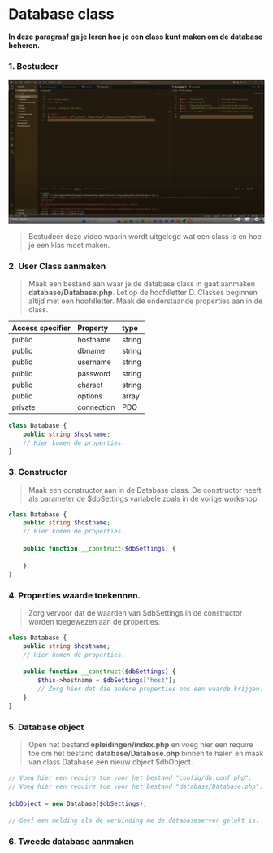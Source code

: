 # Database class

**In deze paragraaf ga je leren hoe je een class kunt maken om de database beheren.**

### 1. Bestudeer
[![](scherm.png)](https://www.youtube.com/playlist?list=PLRDVUEnDeEU7vj_tNnP7QF6TTLwwT7Sg_)
> Bestudeer deze video waarin wordt uitgelegd wat een class is en hoe je een klas moet maken.


### 2. User Class aanmaken
> Maak een bestand aan waar je de database class in gaat aanmaken **database/Database.php**. Let op de hoofdletter D. Classes beginnen altijd met een hoofdletter. Maak de onderstaande properties aan in de class.

| Access specifier | Property | type |
| :--- | :--- | :--- |
| public | hostname | string |
| public | dbname | string |
| public | username | string |
| public | password | string |
| public | charset | string |
| public | options | array |
| private | connection | PDO |

```php
class Database {
    public string $hostname;
    // Hier komen de properties.
}
```

### 3. Constructor
> Maak een constructor aan in de Database class. De constructor heeft als parameter de $dbSettings variabele zoals in de vorige workshop.

```php
class Database {
    public string $hostname;
    // Hier komen de properties.

    public function __construct($dbSettings) {

    }
}
```


### 4. Properties waarde toekennen.
> Zorg vervoor dat de waarden van $dbSettings in de constructor worden toegewezen aan de properties.

```php
class Database {
    public string $hostname;
    // Hier komen de properties.

    public function __construct($dbSettings) {
        $this->hostname = $dbSettings["host"];
        // Zorg hier dat die andere properties ook een waarde krijgen.
    }
}
```


### 5. Database object
> Open het bestand **opleidingen/index.php** en voeg hier een require toe om het bestand **database/Database.php** binnen te halen en maak van class Database een nieuw object $dbObject.
```php
// Voeg hier een require toe voor het bestand "config/db.conf.php".
// Voeg hier een require toe voor het bestand "database/Database.php".

$dbObject = new Database($dbSettings);

// Geef een melding als de verbinding me de databaseserver gelukt is.
```


### 6. Tweede database aanmaken
> 
